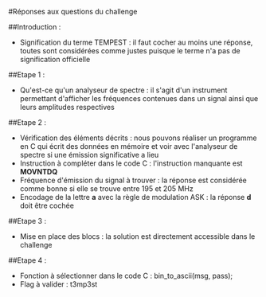 #Réponses aux questions du challenge

##Introduction :
- Signification du terme TEMPEST : il faut cocher au moins une réponse, toutes sont considérées comme justes puisque le terme n'a pas de signification officielle

##Etape 1 :
- Qu'est-ce qu'un analyseur de spectre : il s'agit d'un instrument permettant d'afficher les fréquences contenues dans un signal ainsi que leurs amplitudes respectives

##Etape 2 :
- Vérification des éléments décrits : nous pouvons réaliser un programme en C qui écrit des données en mémoire et voir avec l'analyseur de spectre si une émission significative a lieu
- Instruction à compléter dans le code C : l'instruction manquante est **MOVNTDQ**
- Fréquence d'émission du signal à trouver : la réponse est considérée comme bonne si elle se trouve entre 195 et 205 MHz
- Encodage de la lettre **a** avec la règle de modulation ASK : la réponse **d** doit être cochée

##Etape 3 :
- Mise en place des blocs : la solution est directement accessible dans le challenge

##Etape 4 :
- Fonction à sélectionner dans le code C : bin_to_ascii(msg, pass);
- Flag à valider : t3mp3st
